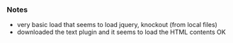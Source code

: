 
### Notes

* very basic load that seems to load jquery, knockout (from local files)
* downloaded the text plugin and it seems to load the HTML contents OK
